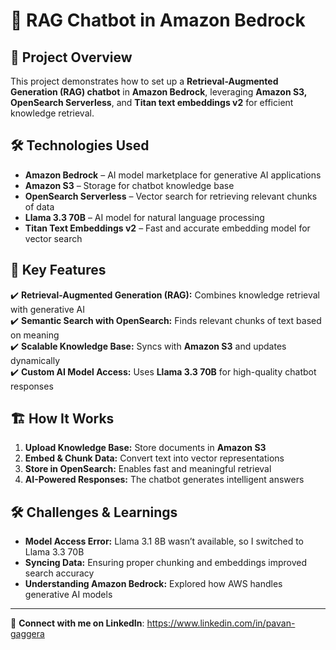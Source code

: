 # 🤖 RAG Chatbot in Amazon Bedrock

## 🚀 Project Overview
This project demonstrates how to set up a **Retrieval-Augmented Generation (RAG) chatbot** in **Amazon Bedrock**, leveraging **Amazon S3, OpenSearch Serverless**, and **Titan text embeddings v2** for efficient knowledge retrieval.

## 🛠️ Technologies Used
- **Amazon Bedrock** – AI model marketplace for generative AI applications  
- **Amazon S3** – Storage for chatbot knowledge base  
- **OpenSearch Serverless** – Vector search for retrieving relevant chunks of data  
- **Llama 3.3 70B** – AI model for natural language processing  
- **Titan Text Embeddings v2** – Fast and accurate embedding model for vector search  

## 📌 Key Features
✔️ **Retrieval-Augmented Generation (RAG):** Combines knowledge retrieval with generative AI  
✔️ **Semantic Search with OpenSearch:** Finds relevant chunks of text based on meaning  
✔️ **Scalable Knowledge Base:** Syncs with **Amazon S3** and updates dynamically  
✔️ **Custom AI Model Access:** Uses **Llama 3.3 70B** for high-quality chatbot responses  

## 🏗️ How It Works
1. **Upload Knowledge Base:** Store documents in **Amazon S3**  
2. **Embed & Chunk Data:** Convert text into vector representations  
3. **Store in OpenSearch:** Enables fast and meaningful retrieval  
4. **AI-Powered Responses:** The chatbot generates intelligent answers  

## 🛠️ Challenges & Learnings
- **Model Access Error:** Llama 3.1 8B wasn’t available, so I switched to Llama 3.3 70B  
- **Syncing Data:** Ensuring proper chunking and embeddings improved search accuracy  
- **Understanding Amazon Bedrock:** Explored how AWS handles generative AI models  

---
🔗 **Connect with me on LinkedIn**: https://www.linkedin.com/in/pavan-gaggera
